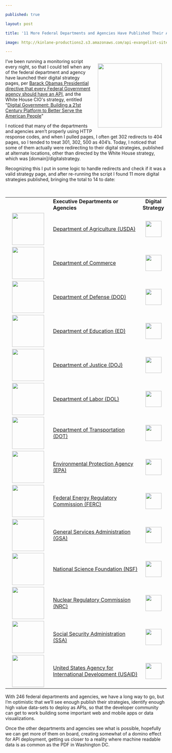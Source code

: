 ---
published: true
layout: post
title: '11 More Federal Departments and Agencies Have Published Their API Digital Strategies'
image: http://kinlane-productions2.s3.amazonaws.com/api-evangelist-site/blog/US_white_house_logo.png
---

<p><img style="padding: 15px;" src="https://kinlane-productions2.s3.amazonaws.com/api-evangelist/federal-government/US_white_house_logo.png" alt="" width="200" align="right" />
<p>I&rsquo;ve been running a monitoring script every night, so that I could tell when any of the federal department and agency have launched their digital strategy pages, per <a title="Barack Obamas Presidential directive that every Federal Government agency should have an API" href="http://blog.apievangelist.com/2012/06/01/barak-obama-directs-all-federal-agencies-to-have-an-api/">Barack Obamas Presidential directive that every Federal Government agency should have an API</a>, and the White House CIO's strategy, entitled "<a href="https://www.whitehouse.gov/sites/default/files/omb/egov/digital-government/digital-government-strategy.pdf">Digital Government: Building a 21st Century Platform to Better Serve the American People</a>"
<p>I noticed that many of the departments and agencies aren&rsquo;t properly using HTTP response codes, and when I pulled pages, I often get 302 redirects to 404 pages, so I tended to treat 301, 302, 500 as 404&rsquo;s.  Today, I noticed that some of them actually were redirecting to their digital strategies, published at alternate locations, other than directed by the White House strategy, which was [domain]/digitalstrategy.
<p>Recognizing this I put in some logic to handle redirects and check if it was a valid strategy page, and after re-running the script I found 11 more digital strategies published, bringing the total to 14 to date:
<p>&nbsp;
<table border="0" cellspacing="1" cellpadding="5" width="100%">
<tbody>
<tr>
<td width="125" align="left">&nbsp;</td>
<td align="left"><strong>Executive Departments or Agencies</strong></td>
<td width="8%" align="center"><strong>Digital Strategy</strong></td>
</tr>
<tr>
<td height="100" align="center"><a href="http://www.usda.gov/" target="_blank"><img src="https://kinlane-productions2.s3.amazonaws.com/digital-strategy/logos/usda.png" alt="" width="100" /></a></td>
<td align="left"><a href="http://www.usda.gov/" target="_blank">Department of Agriculture (USDA)</a></td>
<td align="center"><a class="thickbox" href="/federal_government_digital_strategy.php?a=usda&amp;TB_iframe=true&amp;height=500&amp;width=700"><img src="https://kinlane-productions2.s3.amazonaws.com/icon-set/green-check-150.jpg" alt="" width="50" /></a></td>
</tr>
<tr>
<td height="100" align="center"><a href="https://www.commerce.gov/" target="_blank"><img src="https://kinlane-productions2.s3.amazonaws.com/digital-strategy/logos/commerce.png" alt="" width="100" /></a></td>
<td align="left"><a href="https://www.commerce.gov/" target="_blank">Department of Commerce</a></td>
<td align="center"><a class="thickbox" href="/federal_government_digital_strategy.php?a=commerce&amp;TB_iframe=true&amp;height=500&amp;width=700"><img src="https://kinlane-productions2.s3.amazonaws.com/icon-set/green-check-150.jpg" alt="" width="50" /></a></td>
</tr>
<tr>
<td height="100" align="center"><a href="http://www.defense.gov/" target="_blank"><img src="https://kinlane-productions2.s3.amazonaws.com/digital-strategy/logos/defense.png" alt="" width="100" /></a></td>
<td align="left"><a href="http://www.defense.gov/" target="_blank">Department of Defense (DOD)</a></td>
<td align="center"><a class="thickbox" href="/federal_government_digital_strategy.php?a=defense&amp;TB_iframe=true&amp;height=500&amp;width=700"><img src="https://kinlane-productions2.s3.amazonaws.com/icon-set/green-check-150.jpg" alt="" width="50" /></a></td>
</tr>
<tr>
<td height="100" align="center"><a href="https://www.ed.gov/" target="_blank"><img src="https://kinlane-productions2.s3.amazonaws.com/digital-strategy/logos/ed.png" alt="" width="100" /></a></td>
<td align="left"><a href="https://www.ed.gov/" target="_blank">Department of Education (ED)</a></td>
<td align="center"><a class="thickbox" href="/federal_government_digital_strategy.php?a=ed&amp;TB_iframe=true&amp;height=500&amp;width=700"><img src="https://kinlane-productions2.s3.amazonaws.com/icon-set/green-check-150.jpg" alt="" width="50" /></a></td>
</tr>
<tr>
<td height="100" align="center"><a href="https://www.justice.gov/" target="_blank"><img src="https://kinlane-productions2.s3.amazonaws.com/digital-strategy/logos/justice.png" alt="" width="100" /></a></td>
<td align="left"><a href="https://www.justice.gov/" target="_blank">Department of Justice (DOJ)</a></td>
<td align="center"><a class="thickbox" href="/federal_government_digital_strategy.php?a=justice&amp;TB_iframe=true&amp;height=500&amp;width=700"><img src="https://kinlane-productions2.s3.amazonaws.com/icon-set/green-check-150.jpg" alt="" width="50" /></a></td>
</tr>
<tr>
<td height="100" align="center"><a href="http://www.labor.gov/" target="_blank"><img src="https://kinlane-productions2.s3.amazonaws.com/digital-strategy/logos/labor.png" alt="" width="100" /></a></td>
<td align="left"><a href="http://www.labor.gov/" target="_blank">Department of Labor (DOL)</a></td>
<td align="center"><a class="thickbox" href="/federal_government_digital_strategy.php?a=labor&amp;TB_iframe=true&amp;height=500&amp;width=700"><img src="https://kinlane-productions2.s3.amazonaws.com/icon-set/green-check-150.jpg" alt="" width="50" /></a></td>
</tr>
<tr>
<td height="100" align="center"><a href="http://www.dot.gov/" target="_blank"><img src="https://kinlane-productions2.s3.amazonaws.com/digital-strategy/logos/dot.png" alt="" width="100" /></a></td>
<td align="left"><a href="http://www.dot.gov/" target="_blank">Department of Transportation (DOT)</a></td>
<td align="center"><a class="thickbox" href="/federal_government_digital_strategy.php?a=dot&amp;TB_iframe=true&amp;height=500&amp;width=700"><img src="https://kinlane-productions2.s3.amazonaws.com/icon-set/green-check-150.jpg" alt="" width="50" /></a></td>
</tr>
<tr>
<td height="100" align="center"><a href="http://www.epa.gov/" target="_blank"><img src="https://kinlane-productions2.s3.amazonaws.com/digital-strategy/logos/epa.png" alt="" width="100" /></a></td>
<td align="left"><a href="http://www.epa.gov/" target="_blank">Environmental Protection Agency (EPA)</a></td>
<td align="center"><a class="thickbox" href="/federal_government_digital_strategy.php?a=epa&amp;TB_iframe=true&amp;height=500&amp;width=700"><img src="https://kinlane-productions2.s3.amazonaws.com/icon-set/green-check-150.jpg" alt="" width="50" /></a></td>
</tr>
<tr>
<td height="100" align="center"><a href="http://www.ferc.gov/" target="_blank"><img src="https://kinlane-productions2.s3.amazonaws.com/digital-strategy/logos/ferc.png" alt="" width="100" /></a></td>
<td align="left"><a href="http://www.ferc.gov/" target="_blank">Federal Energy Regulatory Commission (FERC)</a></td>
<td align="center"><a class="thickbox" href="/federal_government_digital_strategy.php?a=ferc&amp;TB_iframe=true&amp;height=500&amp;width=700"><img src="https://kinlane-productions2.s3.amazonaws.com/icon-set/green-check-150.jpg" alt="" width="50" /></a></td>
</tr>
<tr>
<td height="100" align="center"><a href="http://www.gsa.gov/" target="_blank"><img src="https://kinlane-productions2.s3.amazonaws.com/digital-strategy/logos/gsa.png" alt="" width="100" /></a></td>
<td align="left"><a href="http://www.gsa.gov/" target="_blank">General Services Administration (GSA)</a></td>
<td align="center"><a class="thickbox" href="/federal_government_digital_strategy.php?a=gsa&amp;TB_iframe=true&amp;height=500&amp;width=700"><img src="https://kinlane-productions2.s3.amazonaws.com/icon-set/green-check-150.jpg" alt="" width="50" /></a></td>
</tr>
<tr>
<td height="100" align="center"><a href="http://www.nsf.gov/" target="_blank"><img src="https://kinlane-productions2.s3.amazonaws.com/digital-strategy/logos/nsf.png" alt="" width="100" /></a></td>
<td align="left"><a href="http://www.nsf.gov/" target="_blank">National Science Foundation (NSF)</a></td>
<td align="center"><a class="thickbox" href="/federal_government_digital_strategy.php?a=nsf&amp;TB_iframe=true&amp;height=500&amp;width=700"><img src="https://kinlane-productions2.s3.amazonaws.com/icon-set/green-check-150.jpg" alt="" width="50" /></a></td>
</tr>
<tr>
<td height="100" align="center"><a href="http://www.nrc.gov/" target="_blank"><img src="https://kinlane-productions2.s3.amazonaws.com/digital-strategy/logos/nrc.png" alt="" width="100" /></a></td>
<td align="left"><a href="http://www.nrc.gov/" target="_blank">Nuclear Regulatory Commission (NRC)</a></td>
<td align="center"><a class="thickbox" href="/federal_government_digital_strategy.php?a=nrc&amp;TB_iframe=true&amp;height=500&amp;width=700"><img src="https://kinlane-productions2.s3.amazonaws.com/icon-set/green-check-150.jpg" alt="" width="50" /></a></td>
</tr>
<tr>
<td height="100" align="center"><a href="https://www.ssa.gov/" target="_blank"><img src="https://kinlane-productions2.s3.amazonaws.com/digital-strategy/logos/ssa.png" alt="" width="100" /></a></td>
<td align="left"><a href="https://www.ssa.gov/" target="_blank">Social Security Administration (SSA)</a></td>
<td align="center"><a class="thickbox" href="/federal_government_digital_strategy.php?a=ssa&amp;TB_iframe=true&amp;height=500&amp;width=700"><img src="https://kinlane-productions2.s3.amazonaws.com/icon-set/green-check-150.jpg" alt="" width="50" /></a></td>
</tr>
<tr>
<td height="100" align="center"><a href="http://www.usaid.gov/" target="_blank"><img src="https://kinlane-productions2.s3.amazonaws.com/digital-strategy/logos/usaid.png" alt="" width="100" /></a></td>
<td align="left"><a href="http://www.usaid.gov/" target="_blank">United States Agency for International Development (USAID)</a></td>
<td align="center"><a class="thickbox" href="/federal_government_digital_strategy.php?a=usaid&amp;TB_iframe=true&amp;height=500&amp;width=700"><img src="https://kinlane-productions2.s3.amazonaws.com/icon-set/green-check-150.jpg" alt="" width="50" /></a></td>
</tr>
</tbody>
</table>
<p>With 246 federal departments and agencies, we have a long way to go, but I&rsquo;m optimistic that we&rsquo;ll see enough publish their strategies, identify enough high value data-sets to deploy as APIs, so that the developer community can get to work building some important web and mobile apps or data visualizations.
<p>Once the other departments and agencies see what is possible, hopefully we can get more of them on board, creating somewhat of a domino effect for API deployment, getting us closer to a reality where machine readable data is as common as the PDF in Washington DC.

